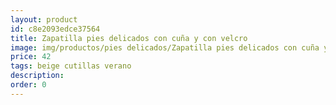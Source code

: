 ```yaml
---
layout: product
id: c8e2093edce37564
title: Zapatilla pies delicados con cuña y con velcro 
image: img/productos/pies delicados/Zapatilla pies delicados con cuña y con velcro =42 =beige cutillas verano.webp
price: 42 
tags: beige cutillas verano
description: 
order: 0
---
```

